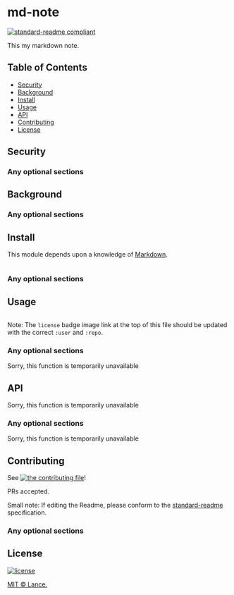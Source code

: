 # md-note
[![standard-readme compliant](https://img.shields.io/badge/readme%20style-standard-brightgreen.svg?style=flat-square)](https://github.com/RichardLitt/standard-readme)


This my markdown note.

## Table of Contents

- [Security](#security)
- [Background](#background)
- [Install](#install)
- [Usage](#usage)
- [API](#api)
- [Contributing](#contributing)
- [License](#license)

## Security

### Any optional sections

## Background

### Any optional sections

## Install

This module depends upon a knowledge of [Markdown]().

```
```

### Any optional sections

## Usage

```
```

Note: The `license` badge image link at the top of this file should be updated with the correct `:user` and `:repo`.

### Any optional sections

Sorry, this function is temporarily unavailable

## API

Sorry, this function is temporarily unavailable

### Any optional sections

Sorry, this function is temporarily unavailable

## Contributing

See [![the contributing file](http://39.107.228.31/wp-content/uploads/2020/03/244e3c58bd3ea008704e0115341e942e2e9c1ece221e4-f6wx71_fw658.jpg)]()!

PRs accepted.

Small note: If editing the Readme, please conform to the [standard-readme](https://github.com/RichardLitt/standard-readme) specification.

### Any optional sections

## License

[![license](https://img.shields.io/github/license/:user/:repo.svg)](LICENSE)

[MIT © Lance.](../LICENSE)
